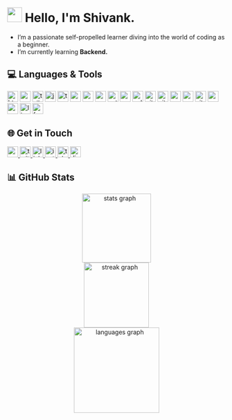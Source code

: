 # <img src="https://media.giphy.com/media/hvRJCLFzcasrR4ia7z/giphy.gif" width="34px"> Hello, I'm Shivank.

- I’m a passionate self-propelled learner diving into the world of coding as a beginner.
- I’m currently learning **Backend.**

## 💻 Languages & Tools

<div>
  <img src="https://img.shields.io/badge/HTML5-E34F26?logo=html5&logoColor=white&style=for-the-badge" height="25" alt="html5 logo"  />
  <img src="https://img.shields.io/badge/CSS3-1572B6?logo=css3&logoColor=white&style=for-the-badge" height="25" alt="css3 logo"  />
  <img src="https://img.shields.io/badge/Tailwind CSS-06B6D4?logo=tailwindcss&logoColor=black&style=for-the-badge" height="25" alt="tailwindcss logo"  />
  <img src="https://img.shields.io/badge/JavaScript-F7DF1E?logo=javascript&logoColor=black&style=for-the-badge" height="25" alt="javascript logo"  />
  <img src="https://img.shields.io/badge/TypeScript-3178C6?logo=typescript&logoColor=white&style=for-the-badge" height="25" alt="typescript logo"  />
  <img src="https://img.shields.io/badge/React-61DAFB?logo=react&logoColor=black&style=for-the-badge" height="25" alt="react logo"  />
  <img src="https://img.shields.io/badge/MongoDB-47A248?logo=mongodb&logoColor=white&style=for-the-badge" height="25" alt="mongodb logo"  />
  <img src="https://img.shields.io/badge/Express.JS-000000?logo=express&logoColor=white&style=for-the-badge" height="25" alt="express logo"  />
  <img src="https://img.shields.io/badge/Python-3776AB?logo=python&logoColor=white&style=for-the-badge" height="25" alt="python logo"  />
  <img src="https://img.shields.io/badge/C-394aab?logo=c&logoColor=black&style=for-the-badge" height="25" alt="c logo"  />
  <img src="https://img.shields.io/badge/C++-00599C?logo=cplusplus&logoColor=white&style=for-the-badge" height="25" alt="cplusplus logo"  />
  <img src="https://img.shields.io/badge/Git-F05032?logo=git&logoColor=white&style=for-the-badge" height="25" alt="git logo"  />
  <img src="https://img.shields.io/badge/GitHub-181717?logo=github&logoColor=white&style=for-the-badge" height="25" alt="github logo"  />
  <img src="https://img.shields.io/badge/npm-CB3837?logo=npm&logoColor=white&style=for-the-badge" height="25" alt="npm logo"  />
  <img src="https://img.shields.io/badge/NODEMON-%23323330.svg?style=for-the-badge&logo=nodemon&logoColor=%BBDEAD" height="25" alt="nodemon logo"  />
  <img src="https://img.shields.io/badge/Vite-646CFF?logo=vite&logoColor=white&style=for-the-badge" height="25" alt="vite logo"  />
  <img src="https://img.shields.io/badge/Postman-FF6C37?style=for-the-badge&logo=postman&logoColor=white" height="25" alt="postman logo"  />
  <img src="https://img.shields.io/badge/Visual Studio Code-007ACC?logo=visualstudiocode&logoColor=white&style=for-the-badge" height="25" alt="vscode logo"  />
  <img src="https://img.shields.io/badge/Linux-FCC624?logo=linux&logoColor=black&style=for-the-badge" height="25" alt="linux logo"  />
  <img src="https://img.shields.io/badge/Fedora-51A2DA?logo=fedora&logoColor=black&style=for-the-badge" height="25" alt="fedora logo"  />
</div>

## 🌐 Get in Touch

<div>
  <a href="mailto:shivankpandey113@gmail.com" target="_blank">
    <img src="https://img.shields.io/static/v1?message=Gmail&logo=gmail&label=&color=D14836&logoColor=white&labelColor=&style=for-the-badge" height="25" alt="gmail logo"  />
  </a>
  <a href="https://twitter.com/sh1v4nk" target="_blank">
    <img src="https://img.shields.io/static/v1?message=Twitter&logo=twitter&label=&color=1DA1F2&logoColor=white&labelColor=&style=for-the-badge" height="25" alt="twitter logo"  />
  </a>
    <a href="https://www.linkedin.com/in/sh1v4nk/" target="_blank">
    <img src="https://img.shields.io/static/v1?message=LinkedIn&logo=linkedin&label=&color=0077B5&logoColor=white&labelColor=&style=for-the-badge" height="25" alt="linkedin logo"  />
  </a>
  <a href="https://www.instagram.com/sh1v4nk_/" target="_blank">
    <img src="https://img.shields.io/static/v1?message=Instagram&logo=instagram&label=&color=E4405F&logoColor=white&labelColor=&style=for-the-badge" height="25" alt="instagram logo"  />
  </a>
  <a href="https://t.me/BlackGoku_69th" target="_blank">
    <img src="https://img.shields.io/static/v1?message=Telegram&logo=telegram&label=&color=2CA5E0&logoColor=white&labelColor=&style=for-the-badge" height="25" alt="telegram logo"  />
  </a>
  <a href="https://discord.com/users/571299781096505344" target="_blank">
    <img src="https://img.shields.io/static/v1?message=Discord&logo=discord&label=&color=7289DA&logoColor=white&labelColor=&style=for-the-badge" height="25" alt="discord logo"  />
  </a>
</div>

## 📊 GitHub Stats

<div align="center">
  <img src="https://github-readme-stats.vercel.app/api?username=Sh1v4nk&hide_title=false&hide_rank=false&show_icons=true&include_all_commits=true&count_private=true&disable_animations=false&theme=react&locale=en&hide_border=true&order=1" height="159" alt="stats graph" /> <br>
  <img src="https://streak-stats.demolab.com?user=Sh1v4nk&locale=en&mode=daily&theme=react&hide_border=true&border_radius=5&order=3" height="150" alt="streak graph" /> <br>
  <img src="https://github-readme-stats.vercel.app/api/top-langs?username=Sh1v4nk&locale=en&hide_title=false&layout=compact&card_width=320&langs_count=6&theme=react&hide_border=true&order=2&exclude_repo=NikeClone-Tailwind" height="197" alt="languages graph"  />
</div>
